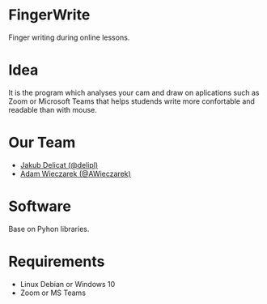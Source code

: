 # FingerWrite
Finger writing during online lessons.


# Idea
It is the program which analyses your cam and draw on aplications such as Zoom or Microsoft Teams that helps studends write more confortable and readable than with mouse.

# Our Team
- [Jakub Delicat (@delipl)](https://github.com/delipl)
- [Adam Wieczarek (@AWieczarek)](https://github.com/AWieczarek)

# Software
Base on Pyhon libraries.

# Requirements
- Linux Debian or Windows 10
- Zoom or MS Teams

